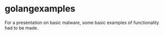 # golangexamples
For a presentation on basic malware, some basic examples of functionality had to be made. 
